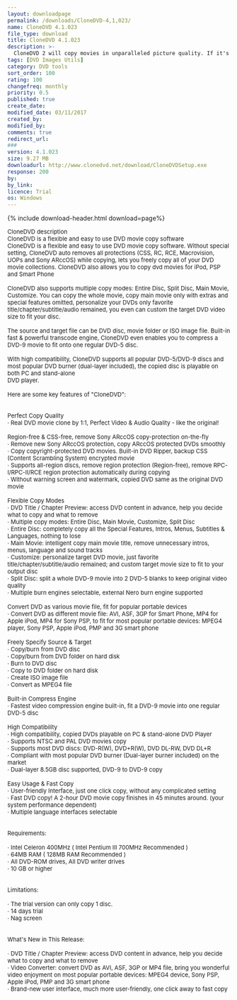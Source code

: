 ```yaml
---
layout: downloadpage
permalink: /downloads/CloneDVD-4,1,023/
name: CloneDVD 4.1.023
file_type: download
title: CloneDVD 4.1.023
description: >-
  CloneDVD 2 will copy movies in unparalleled picture quality. If it's only the main movie or a complete DVD – CloneDVD software compresses even long footage in brilliant quality and at high speed: A special transcoding technology compresses your choice
tags: [DVD Images Utils]
category: DVD tools
sort_order: 100
rating: 100
changefreq: monthly
priority: 0.5
published: true
create_date: 
modified_date: 03/11/2017
created_by: 
modified_by: 
comments: true
redirect_url: 
### 
version: 4.1.023
size: 9.27 MB
downloadurl: http://www.clonedvd.net/download/CloneDVDSetup.exe
response: 200
by: 
by_link: 
licence: Trial
os: Windows
---
```


{% include download-header.html download=page%}

<p style="fix-download-text !important">
<p><font size="2">CloneDVD description <br />
CloneDVD is a flexible and easy to use DVD movie copy software <br />
CloneDVD is a flexible and easy to use DVD movie copy software. Without special setting, CloneDVD auto removes all protections (CSS, RC, RCE, Macrovision, UOPs and Sony ARccOS) while copying, lets you freely copy all of your DVD movie collections. CloneDVD also allows you to copy dvd movies for iPod, PSP and Smart Phone <br />
<br />
CloneDVD also supports multiple copy modes: Entire Disc, Split Disc, Main Movie, Customize. You can copy the whole movie, copy main movie only with extras and special features omitted, personalize your DVDs only favorite title/chapter/subtitle/audio remained, you even can custom the target DVD video size to fit your disc. <br />
<br />
The source and target file can be DVD disc, movie folder or ISO image file. Built-in fast &amp; powerful transcode engine, CloneDVD even enables you to compress a DVD-9 movie to fit onto one regular DVD-5 disc. <br />
<br />
With high compatibility, CloneDVD supports all popular DVD-5/DVD-9 discs and most popular DVD burner (dual-layer included), the copied disc is playable on both PC and stand-alone <br />
DVD player. <br />
<br />
Here are some key features of "CloneDVD": <br />
<br />
<br />
Perfect Copy Quality <br />
· Real DVD movie clone by 1:1, Perfect Video &amp; Audio Quality - like the original! <br />
<br />
Region-free &amp; CSS-free, remove Sony ARccOS copy-protection on-the-fly <br />
· Remove new Sony ARccOS protection, copy ARccOS protected DVDs smoothly <br />
· Copy copyright-protected DVD movies. Built-in DVD Ripper, backup CSS (Content Scrambling System) encrypted movie <br />
· Supports all-region discs, remove region protection (Region-free), remove RPC-I/RPC-II/RCE region protection automatically during copying <br />
· Without warning screen and watermark, copied DVD same as the original DVD movie <br />
<br />
Flexible Copy Modes <br />
· DVD Title / Chapter Preview: access DVD content in advance, help you decide what to copy and what to remove <br />
· Multiple copy modes: Entire Disc, Main Movie, Customize, Split Disc <br />
· Entire Disc: completely copy all the Special Features, Intros, Menus, Subtitles &amp; Languages, nothing to lose <br />
· Main Movie: intelligent copy main movie title, remove unnecessary intros, menus, language and sound tracks <br />
· Customize: personalize target DVD movie, just favorite title/chapter/subtitle/audio remained; and custom target movie size to fit to your output disc <br />
· Split Disc: split a whole DVD-9 movie into 2 DVD-5 blanks to keep original video quality <br />
· Multiple burn engines selectable, external Nero burn engine supported <br />
<br />
Convert DVD as various movie file, fit for popular portable devices <br />
· Convert DVD as different movie file: AVI, ASF, 3GP for Smart Phone, MP4 for Apple iPod, MP4 for Sony PSP, to fit for most popular portable devices: MPEG4 player, Sony PSP, Apple iPod, PMP and 3G smart phone <br />
<br />
Freely Specify Source &amp; Target <br />
· Copy/burn from DVD disc <br />
· Copy/burn from DVD folder on hard disk <br />
· Burn to DVD disc <br />
· Copy to DVD folder on hard disk <br />
· Create ISO image file <br />
· Convert as MPEG4 file <br />
<br />
Built-in Compress Engine <br />
· Fastest video compression engine built-in, fit a DVD-9 movie into one regular DVD-5 disc <br />
<br />
High Compatibility <br />
· High compatibility, copied DVDs playable on PC &amp; stand-alone DVD Player <br />
· Supports NTSC and PAL DVD movies copy <br />
· Supports most DVD discs: DVD-R(W), DVD+R(W), DVD DL-RW, DVD DL+R <br />
· Compliant with most popular DVD burner (Dual-layer burner included) on the market <br />
· Dual-layer 8.5GB disc supported, DVD-9 to DVD-9 copy <br />
<br />
Easy Usage &amp; Fast Copy <br />
· User-friendly Interface, just one click copy, without any complicated setting <br />
· Fast DVD copy! A 2-hour DVD movie copy finishes in 45 minutes around. (your system performance dependent) <br />
· Multiple language interfaces selectable <br />
<br />
<br />
Requirements: <br />
<br />
· Intel Celeron 400MHz ( Intel Pentium III 700MHz Recommended ) <br />
· 64MB RAM ( 128MB RAM Recommended ) <br />
· All DVD-ROM drives, All DVD writer drives <br />
· 10 GB or higher <br />
<br />
<br />
Limitations: <br />
<br />
· The trial version can only copy 1 disc. <br />
· 14 days trial <br />
· Nag screen <br />
<br />
<br />
What's New in This Release: <br />
<br />
· DVD Title / Chapter Preview: access DVD content in advance, help you decide what to copy and what to remove <br />
· Video Converter: convert DVD as AVI, ASF, 3GP or MP4 file, bring you wonderful video enjoyment on most popular portable devices: MPEG4 device, Sony PSP, Apple iPod, PMP and 3G smart phone <br />
· Brand-new user interface, much more user-friendly, one click away to fast copy</font></p></p>
